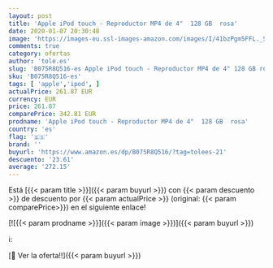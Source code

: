 ```yaml
---
layout: post
title: 'Apple iPod touch - Reproductor MP4 de 4"  128 GB  rosa'
date: 2020-01-07 20:30:48
image: 'https://images-eu.ssl-images-amazon.com/images/I/41bzPgm5FFL._SL400_.jpg'
comments: true
category: ofertas
author: 'tole.es'
slug: 'B075R8Q516-es Apple iPod touch - Reproductor MP4 de 4" 128 GB rosa'
sku: 'B075R8Q516-es'
tags: [ 'apple','ipod', ]
actualPrice: 261.87 EUR
currency: EUR
price: 261.87
comparePrice: 342.81 EUR
prodname: 'Apple iPod touch - Reproductor MP4 de 4"  128 GB  rosa'
country: 'es'
flag: '🇪🇸'
brand: ''
buyurl: 'https://www.amazon.es/dp/B075R8Q516/?tag=tolees-21'
descuento: '23.61'
average: '272.15'
---
```


Está [{{< param title >}}]({{< param buyurl >}}) con {{< param descuento >}} de descuento por {{< param actualPrice >}} (original: {{< param comparePrice>}}) en el siguiente enlace!

[![{{< param prodname >}}]({{< param image >}})]({{< param buyurl >}})

ℹ️:


[🛒 Ver la oferta!!]({{< param buyurl >}})

